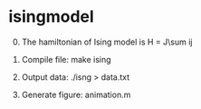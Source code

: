 # isingmodel

0. The hamiltonian of Ising model is H = J\sum ij

1. Compile file: make ising 
2. Output data: ./isng > data.txt
3. Generate figure: animation.m 
